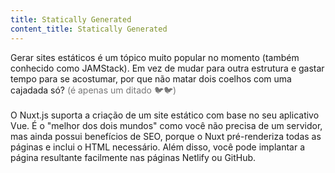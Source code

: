 ```yaml
---
title: Statically Generated
content_title: Statically Generated
---              
```

Gerar sites estáticos  é um tópico muito popular no momento (também conhecido como JAMStack). Em vez de mudar para outra estrutura e
gastar tempo para se acostumar, por que não matar dois coelhos com uma cajadada só?
<span style = "color:#777"> (é apenas um ditado 🐦🐦) </span> <br><br>
O Nuxt.js suporta a criação de um site estático com base no seu aplicativo Vue. É o "melhor dos dois mundos"
como você não precisa de um servidor, mas ainda possui benefícios de SEO, porque o Nuxt pré-renderiza todas as páginas e inclui
o HTML necessário. Além disso, você pode implantar a página resultante facilmente nas páginas Netlify ou GitHub.

